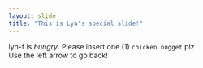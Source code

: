 ```yaml
---
layout: slide
title: "This is Lyn's special slide!"
---
```

lyn-f is *hungry*. Please insert one (1) `chicken nugget` plz  
Use the left arrow to go back!
